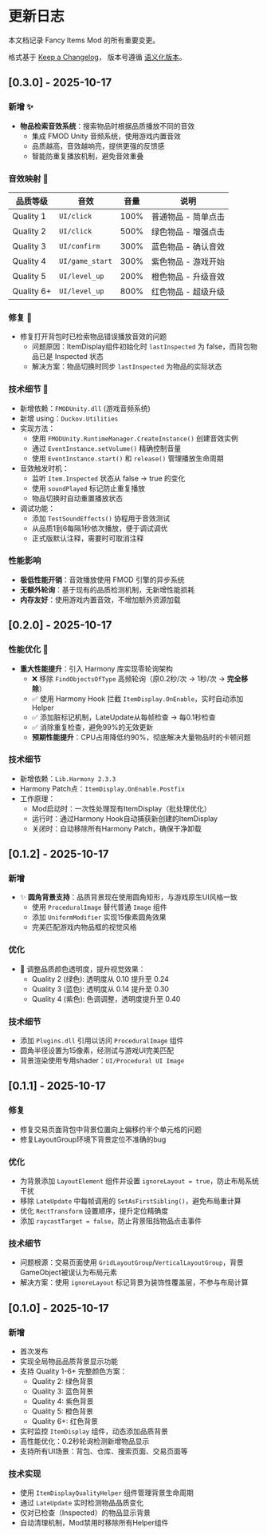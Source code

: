 # 更新日志

本文档记录 Fancy Items Mod 的所有重要变更。

格式基于 [Keep a Changelog](https://keepachangelog.com/zh-CN/1.0.0/)，
版本号遵循 [语义化版本](https://semver.org/lang/zh-CN/)。

## [0.3.0] - 2025-10-17

### 新增 ✨

- **物品检索音效系统**：搜索物品时根据品质播放不同的音效
  - 集成 FMOD Unity 音频系统，使用游戏内置音效
  - 品质越高，音效越响亮，提供更强的反馈感
  - 智能防重复播放机制，避免音效重叠

### 音效映射 🎵

| 品质等级 | 音效 | 音量 | 说明 |
|---------|------|------|------|
| Quality 1 | `UI/click` | 100% | 普通物品 - 简单点击 |
| Quality 2 | `UI/click` | 500% | 绿色物品 - 增强点击 |
| Quality 3 | `UI/confirm` | 300% | 蓝色物品 - 确认音效 |
| Quality 4 | `UI/game_start` | 300% | 紫色物品 - 游戏开始 |
| Quality 5 | `UI/level_up` | 200% | 橙色物品 - 升级音效 |
| Quality 6+ | `UI/level_up` | 800% | 红色物品 - 超级升级 |

### 修复 🐛

- 修复打开背包时已检索物品错误播放音效的问题
  - 问题原因：ItemDisplay组件初始化时 `lastInspected` 为 false，而背包物品已是 Inspected 状态
  - 解决方案：物品切换时同步 `lastInspected` 为物品的实际状态

### 技术细节 🔧

- 新增依赖：`FMODUnity.dll` (游戏音频系统)
- 新增 using：`Duckov.Utilities`
- 实现方法：
  - 使用 `FMODUnity.RuntimeManager.CreateInstance()` 创建音效实例
  - 通过 `EventInstance.setVolume()` 精确控制音量
  - 使用 `EventInstance.start()` 和 `release()` 管理播放生命周期
- 音效触发时机：
  - 监听 `Item.Inspected` 状态从 false → true 的变化
  - 使用 `soundPlayed` 标记防止重复播放
  - 物品切换时自动重置播放状态
- 调试功能：
  - 添加 `TestSoundEffects()` 协程用于音效测试
  - 从品质1到6每隔1秒依次播放，便于调试调优
  - 正式版默认注释，需要时可取消注释

### 性能影响

- **极低性能开销**：音效播放使用 FMOD 引擎的异步系统
- **无额外轮询**：基于现有的品质检测机制，无新增性能损耗
- **内存友好**：使用游戏内置音效，不增加额外资源加载

## [0.2.0] - 2025-10-17

### 性能优化 🚀

- **重大性能提升**：引入 Harmony 库实现零轮询架构
  - ❌ 移除 `FindObjectsOfType` 高频轮询（原0.2秒/次 → 1秒/次 → **完全移除**）
  - ✅ 使用 Harmony Hook 拦截 `ItemDisplay.OnEnable`，实时自动添加Helper
  - ✅ 添加脏标记机制，LateUpdate从每帧检查 → 每0.1秒检查
  - ✅ 消除重复检查，避免99%的无效更新
  - **预期性能提升**：CPU占用降低约90%，彻底解决大量物品时的卡顿问题

### 技术细节

- 新增依赖：`Lib.Harmony 2.3.3`
- Harmony Patch点：`ItemDisplay.OnEnable.Postfix`
- 工作原理：
  - Mod启动时：一次性处理现有ItemDisplay（批处理优化）
  - 运行时：通过Harmony Hook自动捕获新创建的ItemDisplay
  - 关闭时：自动移除所有Harmony Patch，确保干净卸载

## [0.1.2] - 2025-10-17

### 新增

- ✨ **圆角背景支持**：品质背景现在使用圆角矩形，与游戏原生UI风格一致
  - 使用 `ProceduralImage` 替代普通 `Image` 组件
  - 添加 `UniformModifier` 实现15像素圆角效果
  - 完美匹配游戏内物品框的视觉风格

### 优化

- 🎨 调整品质颜色透明度，提升视觉效果：
  - Quality 2 (绿色): 透明度从 0.10 提升至 0.24
  - Quality 3 (蓝色): 透明度从 0.14 提升至 0.30
  - Quality 4 (紫色): 色调调整，透明度提升至 0.40

### 技术细节

- 添加 `Plugins.dll` 引用以访问 `ProceduralImage` 组件
- 圆角半径设置为15像素，经测试与游戏UI完美匹配
- 背景渲染使用专用shader：`UI/Procedural UI Image`

## [0.1.1] - 2025-10-17

### 修复

- 修复交易页面背包中背景位置向上偏移约半个单元格的问题
- 修复LayoutGroup环境下背景定位不准确的bug

### 优化

- 为背景添加 `LayoutElement` 组件并设置 `ignoreLayout = true`，防止布局系统干扰
- 移除 `LateUpdate` 中每帧调用的 `SetAsFirstSibling()`，避免布局重计算
- 优化 `RectTransform` 设置顺序，提升定位精确度
- 添加 `raycastTarget = false`，防止背景阻挡物品点击事件

### 技术细节

- 问题根源：交易页面使用 `GridLayoutGroup`/`VerticalLayoutGroup`，背景GameObject被误认为布局元素
- 解决方案：使用 `ignoreLayout` 标记背景为装饰性覆盖层，不参与布局计算

## [0.1.0] - 2025-10-17

### 新增

- 首次发布
- 实现全局物品品质背景显示功能
- 支持 Quality 1-6+ 完整颜色方案：
  - Quality 2: 绿色背景
  - Quality 3: 蓝色背景
  - Quality 4: 紫色背景
  - Quality 5: 橙色背景
  - Quality 6+: 红色背景
- 实时监控 `ItemDisplay` 组件，动态添加品质背景
- 高性能优化：0.2秒轮询检测新增物品显示
- 支持所有UI场景：背包、仓库、搜索页面、交易页面等

### 技术实现

- 使用 `ItemDisplayQualityHelper` 组件管理背景生命周期
- 通过 `LateUpdate` 实时检测物品品质变化
- 仅对已检查（Inspected）的物品显示背景
- 自动清理机制，Mod禁用时移除所有Helper组件
